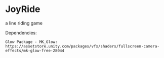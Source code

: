 # JoyRide
a line riding game

Dependencies:

    Glow Package - MK_Glow: https://assetstore.unity.com/packages/vfx/shaders/fullscreen-camera-effects/mk-glow-free-28044

